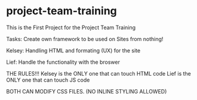 # project-team-training
This is the First Project for the Project Team Training

Tasks:
Create own framework to be used on Sites from nothing!

Kelsey:
Handling HTML and formating (UX) for the site

Lief:
Handle the functionality with the broswer

THE RULES!!!
Kelsey is the ONLY one that can touch HTML code
Lief is the ONLY one that can touch JS code

BOTH CAN MODIFY CSS FILES. (NO INLINE STYLING ALLOWED)
